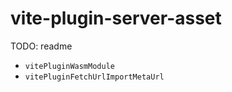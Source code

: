 # vite-plugin-server-asset

TODO: readme

- `vitePluginWasmModule`
- `vitePluginFetchUrlImportMetaUrl`
